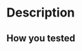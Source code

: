 # Description

<!-- Please include a summary of the change and which issue is fixed. Please also include relevant motivation and context. List any dependencies that are required for this change. -->

## How you tested

<!-- Please describe the tests that you ran to verify your changes. Provide instructions so that we can reproduce your steps. Please also list any relevant details for your test configuration. -->
